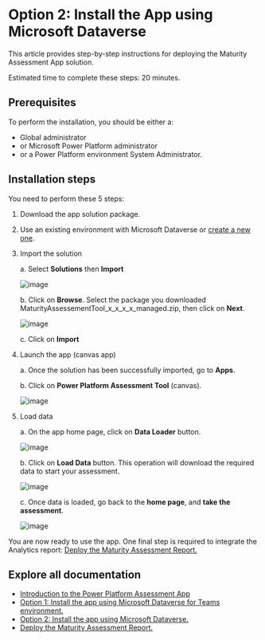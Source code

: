 # Option 2: Install the App using Microsoft Dataverse 

This article provides step-by-step instructions for deploying the Maturity Assessment App solution.

Estimated time to complete these steps: 20 minutes.

## Prerequisites
To perform the installation, you should be either a:

 - Global administrator  
 - or Microsoft Power Platform administrator 
 - or a Power Platform environment System Administrator.

## Installation steps
You need to perform these 5 steps: 

1.	Download the app solution package.

2.	Use an existing environment with Microsoft Dataverse or [create a new one](https://docs.microsoft.com/en-us/power-platform/admin/create-environment?msclkid=aeeebf7aae9b11ec95a556b758b23ebc#create-an-environment-with-a-database).

3.	Import the solution

	a.	Select **Solutions** then **Import**
  
 	 ![image](https://user-images.githubusercontent.com/44406188/160414114-ff4534e6-b0f6-4461-aec8-6e5c735015ed.png)


	b.	Click on **Browse**. Select the package you downloaded MaturityAssessementTool_x_x_x_x_managed.zip, then click on **Next**.
	
	![image](https://user-images.githubusercontent.com/44406188/160414241-ed80cc78-e021-453d-9354-f780d4d5ce71.png)


	c.	Click on **Import**

4.	Launch the app (canvas app)

	a.	Once the solution has been successfully imported, go to **Apps**.

	b.	Click on **Power Platform Assessment Tool** (canvas).
	
	![image](https://user-images.githubusercontent.com/44406188/160414375-ec6b0549-3470-4bf2-94eb-53681fdaad9c.png)


5.	Load data

	a.	On the app home page, click on **Data Loader** button.
	
	![image](https://user-images.githubusercontent.com/44406188/160414415-73e34957-5a21-4133-ad1d-13a35a26c954.png)


	b.	Click on **Load Data** button. This operation will download the required data to start your assessment.
	
	![image](https://user-images.githubusercontent.com/44406188/160414456-de3c4d57-66f6-4ade-a104-de067ea933d4.png)


	c.	Once data is loaded, go back to the **home page**, and **take the assessment**.

	![image](https://user-images.githubusercontent.com/44406188/160414493-6d59a198-13d0-4bad-9602-c871b84556f6.png)


You are now ready to use the app.
One final step is required to integrate the Analytics report: [Deploy the Maturity Assessment Report.](/Deploy%20the%20Assessment%20Report%20(Power%20BI).md)

## Explore all documentation

- [Introduction to the Power Platform Assessment App](/README.md)
- [Option 1: Install the app using Microsoft Dataverse for Teams environment.](/Option1%3A%20Install%20with%20Dataverse%20for%20Teams.md)
- [Option 2: Install the app using Microsoft Dataverse.](/Option2%3A%20Install%20with%20Microsoft%20Dataverse.md)
- [Deploy the Maturity Assessment Report.](/Deploy%20the%20Assessment%20Report%20(Power%20BI).md)

